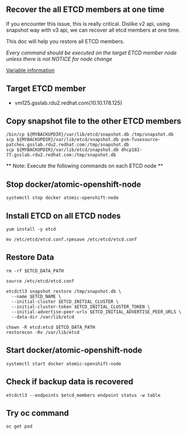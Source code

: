 Recover the all ETCD members at one time
----------------------------------------

If you encounter this issue, this is really critical. Dislike v2 api, using snapshot way with v3 api, we can recover all etcd members at one time.

This doc will help you restore all ETCD members.

*Every command should be executed on the target ETCD member node unless there is not NOTICE for node change*

[Variable information](../backup_v3.md)

## Target ETCD member ##
- vm125.gsslab.rdu2.redhat.com(10.10.178.125)


## Copy snapshot file to the other ETCD members
```
/bin/cp ${MYBACKUPDIR}/var/lib/etcd/snapshot.db /tmp/snapshot.db
scp ${MYBACKUPDIR}/var/lib/etcd/snapshot.db pvm-fusesource-patches.gsslab.rdu2.redhat.com:/tmp/snapshot.db
scp ${MYBACKUPDIR}/var/lib/etcd/snapshot.db dhcp182-77.gsslab.rdu2.redhat.com:/tmp/snapshot.db

```

** Note: Execute the following commands on each ETCD node **

## Stop docker/atomic-openshift-node
```
systemctl stop docker atomic-openshift-node 
```

## Install ETCD on all ETCD nodes ##
```
yum install -y etcd

mv /etc/etcd/etcd.conf.rpmsave /etc/etcd/etcd.conf
```

## Restore Data
```
rm -rf $ETCD_DATA_PATH

source /etc/etcd/etcd.conf

etcdctl3 snapshot restore /tmp/snapshot.db \
  --name $ETCD_NAME \
  --initial-cluster $ETCD_INITIAL_CLUSTER \
  --initial-cluster-token $ETCD_INITIAL_CLUSTER_TOKEN \
  --initial-advertise-peer-urls $ETCD_INITIAL_ADVERTISE_PEER_URLS \
  --data-dir /var/lib/etcd

chown -R etcd:etcd $ETCD_DATA_PATH
restorecon -Rv /var/lib/etcd
```

## Start docker/atomic-openshift-node
```
systemctl start docker atomic-openshift-node 
```

## Check if backup data is recovered ##
```
etcdctl3 --endpoints $etcd_members endpoint status -w table
```

## Try oc command ##
```
oc get pod
```

